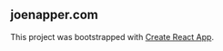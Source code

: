 ## joenapper.com

This project was bootstrapped with [Create React App](https://github.com/facebook/create-react-app).

